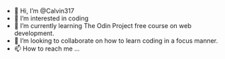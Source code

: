 - 👋 Hi, I’m @Calvin317
- 👀 I’m interested in coding
- 🌱 I’m currently learning The Odin Project free course on web development.
- 💞️ I’m looking to collaborate on how to learn coding in a focus manner.
- 📫 How to reach me ...

<!---
Calvin317/Calvin317 is a ✨ special ✨ repository because its `README.md` (this file) appears on your GitHub profile.
You can click the Preview link to take a look at your changes.
--->
